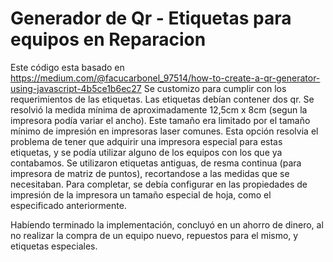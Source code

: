 # Generador de Qr - Etiquetas para equipos en Reparacion

Este código esta basado en https://medium.com/@facucarbonel_97514/how-to-create-a-qr-generator-using-javascript-4b5ce1b6ec27
Se customizo para cumplir con los requerimientos de las etiquetas. 
Las etiquetas debían contener dos qr. Se resolvió la medida mínima de aproximadamente 12,5cm x 8cm (segun la impresora podía variar el ancho). Este tamaño era limitado por el tamaño mínimo de impresión en impresoras laser comunes. Esta opción resolvia el problema de tener que adquirir una impresora especial para estas etiquetas, y se podía utilizar alguno de los equipos con los que ya contabamos. 
Se utilizaron etiquetas antiguas, de resma continua (para impresora de matriz de puntos), recortandose a las medidas que se necesitaban.
Para completar, se debía configurar en las propiedades de impresión de la impresora un tamaño especial de hoja, como el especificado anteriormente.

Habíendo terminado la implementación, concluyó en un ahorro de dinero, al no realizar la compra de un equipo nuevo, repuestos para el mismo, y etiquetas especiales.
